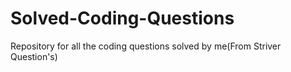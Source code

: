 # Solved-Coding-Questions
Repository for all the coding questions solved by me(From Striver Question's)
